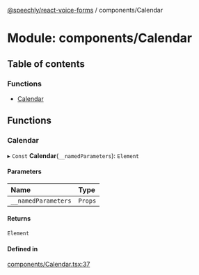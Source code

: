 [@speechly/react-voice-forms](../README.md) / components/Calendar

# Module: components/Calendar

## Table of contents

### Functions

- [Calendar](components_Calendar.md#calendar)

## Functions

### Calendar

▸ `Const` **Calendar**(`__namedParameters`): `Element`

#### Parameters

| Name | Type |
| :------ | :------ |
| `__namedParameters` | `Props` |

#### Returns

`Element`

#### Defined in

[components/Calendar.tsx:37](https://github.com/speechly/speechly-demos/blob/7b0cf0e/libraries/react-voice-forms/src/components/Calendar.tsx#L37)
